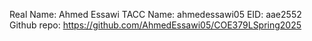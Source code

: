 
Real Name: Ahmed Essawi
TACC Name: ahmedessawi05
EID: aae2552
Github repo: https://github.com/AhmedEssawi05/COE379LSpring2025

